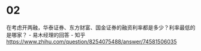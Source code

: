 
# 02

在考虑开两融，华泰证券、东方财富、国金证券的融资利率都是多少？利率最低的是哪家？ - 易木经理的回答 - 知乎 https://www.zhihu.com/question/8254075488/answer/74581506035
